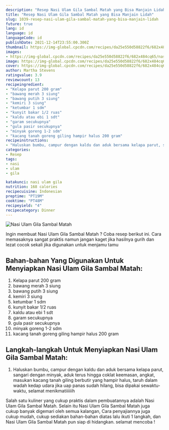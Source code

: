 ```yaml
---
description: "Resep Nasi Ulam Gila Sambal Matah yang Bisa Manjain Lidah"
title: "Resep Nasi Ulam Gila Sambal Matah yang Bisa Manjain Lidah"
slug: 1039-resep-nasi-ulam-gila-sambal-matah-yang-bisa-manjain-lidah
future: true
lang: id
language: id
languageCode: id
publishDate: 2021-12-14T23:55:00.300Z 
thumbnail: https://img-global.cpcdn.com/recipes/da25e550d58822f6/682x484cq65/nasi-ulam-gila-sambal-matah-foto-resep-utama.png
images:
- https://img-global.cpcdn.com/recipes/da25e550d58822f6/682x484cq65/nasi-ulam-gila-sambal-matah-foto-resep-utama.png
image: https://img-global.cpcdn.com/recipes/da25e550d58822f6/682x484cq65/nasi-ulam-gila-sambal-matah-foto-resep-utama.png
cover: https://img-global.cpcdn.com/recipes/da25e550d58822f6/682x484cq65/nasi-ulam-gila-sambal-matah-foto-resep-utama.png
author: Martha Stevens
ratingvalue: 3.9
reviewcount: 13
recipeingredient:
- "Kelapa parut 200 gram"
- "bawang merah 3 siung"
- "bawang putih 3 siung"
- "kemiri 3 siung"
- "ketumbar 1 sdm"
- "kunyit bakar 1/2 ruas"
- "kaldu atau ebi 1 sdt"
- "garam secukupnya"
- "gula pasir secukupnya"
- "minyak goreng 1-2 sdm"
- "kacang tanah goreng giling hampir halus 200 gram"
recipeinstructions:
- "Haluskan bumbu, campur dengan kaldu dan aduk bersama kelapa parut, sangari dengan minyak, aduk terus hingga coklat keemasan, angkat, masukan kacang tanah giling berbutir yang hampir halus, taruh dalam wadah kedap udara jika uap panas sudah hilang, bisa dipakai sewaktu-waktu, selamat menikmatiiiiiih"
categories:
- Resep
tags:
- nasi
- ulam
- gila

katakunci: nasi ulam gila 
nutrition: 168 calories
recipecuisine: Indonesian
preptime: "PT19M"
cooktime: "PT48M"
recipeyield: "4"
recipecategory: Dinner
---
```



![Nasi Ulam Gila Sambal Matah](https://img-global.cpcdn.com/recipes/da25e550d58822f6/682x484cq65/nasi-ulam-gila-sambal-matah-foto-resep-utama.png)

Ingin membuat Nasi Ulam Gila Sambal Matah ? Coba resep berikut ini. Cara memasaknya sangat praktis namun jangan kaget jika hasilnya gurih dan lezat cocok sekali jika digunakan untuk menjamu tamu

<!--inarticleads1-->

## Bahan-bahan Yang Digunakan Untuk Menyiapkan Nasi Ulam Gila Sambal Matah:

1. Kelapa parut 200 gram
1. bawang merah 3 siung
1. bawang putih 3 siung
1. kemiri 3 siung
1. ketumbar 1 sdm
1. kunyit bakar 1/2 ruas
1. kaldu atau ebi 1 sdt
1. garam secukupnya
1. gula pasir secukupnya
1. minyak goreng 1-2 sdm
1. kacang tanah goreng giling hampir halus 200 gram



<!--inarticleads2-->

## Langkah-langkah Untuk Menyiapkan Nasi Ulam Gila Sambal Matah:

1. Haluskan bumbu, campur dengan kaldu dan aduk bersama kelapa parut, sangari dengan minyak, aduk terus hingga coklat keemasan, angkat, masukan kacang tanah giling berbutir yang hampir halus, taruh dalam wadah kedap udara jika uap panas sudah hilang, bisa dipakai sewaktu-waktu, selamat menikmatiiiiiih




Salah satu kuliner yang cukup praktis dalam pembuatannya adalah  Nasi Ulam Gila Sambal Matah. Selain itu  Nasi Ulam Gila Sambal Matah  juga cukup banyak digemari oleh semua kalangan, Cara penyajiannya juga cukup mudah, cukup sediakan bahan-bahan diatas lalu ikuti 1 langkah, dan  Nasi Ulam Gila Sambal Matah  pun siap di hidangkan. selamat mencoba !
